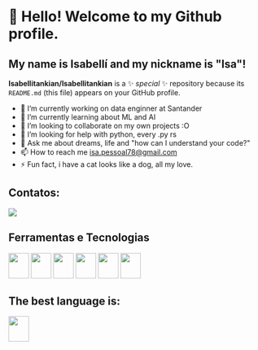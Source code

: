 # 👋 Hello! Welcome to my Github profile.
## My name is Isabellí and my nickname is "Isa"!

**Isabellitankian/Isabellitankian** is a ✨ _special_ ✨ repository because its `README.md` (this file) appears on your GitHub profile.

- 🔭 I’m currently working on data enginner at Santander
- 🌱 I’m currently learning about ML and AI 
- 👯 I’m looking to collaborate on my own projects :O
- 🤔 I’m looking for help with python, every .py rs
- 💬 Ask me about dreams, life and "how can I understand your code?" 
- 📫 How to reach me isa.pessoal78@gmail.com
- ⚡ Fun fact, i have a cat looks like a dog, all my love.

## Contatos: 
<div>
<a href="https://www.linkedin.com/in/isabell%C3%AD-andrade-a034aa160/" target="_blank"><img loading="lazy" src="https://img.shields.io/badge/-LinkedIn-%230077B5?style=for-the-badge&logo=linkedin&logoColor=white" target="_blank"></a>   
</div>

## Ferramentas e Tecnologias
<img src="https://cdn.jsdelivr.net/gh/devicons/devicon@latest/icons/apachespark/apachespark-original.svg" width="40" height="50"/> <img src="https://cdn.jsdelivr.net/gh/devicons/devicon@latest/icons/jenkins/jenkins-original.svg" width="40" height="50"/> <img src="https://cdn.jsdelivr.net/gh/devicons/devicon@latest/icons/hadoop/hadoop-original.svg" width="40" height="50"/> 
<img src="https://cdn.jsdelivr.net/gh/devicons/devicon@latest/icons/sqldeveloper/sqldeveloper-original.svg" width="40" height="50"/> 
<img src="https://cdn.jsdelivr.net/gh/devicons/devicon@latest/icons/gitlab/gitlab-original-wordmark.svg" width="40" height="50"/> 
<img src="https://cdn.jsdelivr.net/gh/devicons/devicon@latest/icons/apache/apache-plain-wordmark.svg" width="40" height="50"/>
          
          

## The best language is:

<img src="https://cdn.jsdelivr.net/gh/devicons/devicon@latest/icons/python/python-original.svg" width="40" height="50"/>
          
          
          
